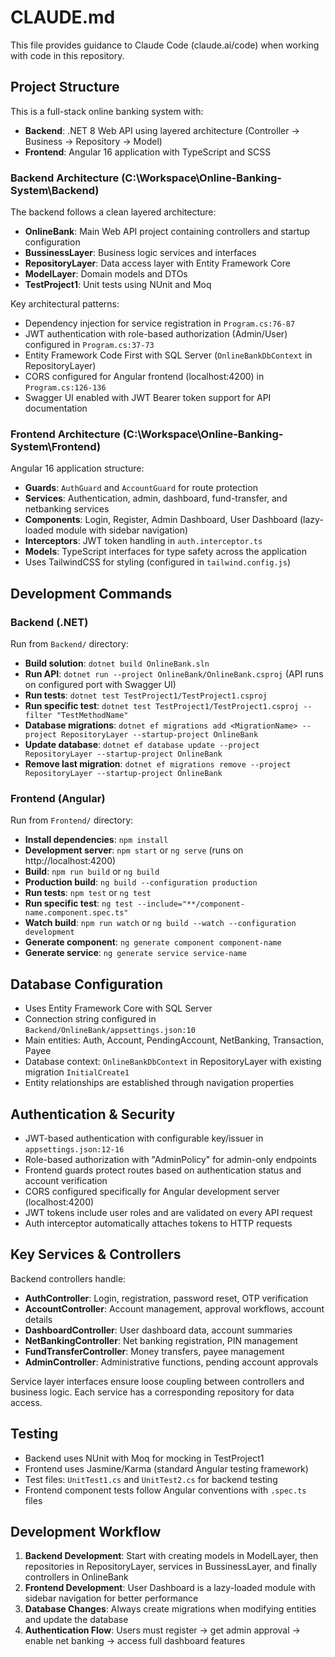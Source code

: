 # CLAUDE.md

This file provides guidance to Claude Code (claude.ai/code) when working with code in this repository.

## Project Structure

This is a full-stack online banking system with:
- **Backend**: .NET 8 Web API using layered architecture (Controller → Business → Repository → Model)
- **Frontend**: Angular 16 application with TypeScript and SCSS

### Backend Architecture (C:\Workspace\Online-Banking-System\Backend)

The backend follows a clean layered architecture:

- **OnlineBank**: Main Web API project containing controllers and startup configuration
- **BussinessLayer**: Business logic services and interfaces
- **RepositoryLayer**: Data access layer with Entity Framework Core
- **ModelLayer**: Domain models and DTOs
- **TestProject1**: Unit tests using NUnit and Moq

Key architectural patterns:
- Dependency injection for service registration in `Program.cs:76-87`
- JWT authentication with role-based authorization (Admin/User) configured in `Program.cs:37-73`
- Entity Framework Code First with SQL Server (`OnlineBankDbContext` in RepositoryLayer)
- CORS configured for Angular frontend (localhost:4200) in `Program.cs:126-136`
- Swagger UI enabled with JWT Bearer token support for API documentation

### Frontend Architecture (C:\Workspace\Online-Banking-System\Frontend)

Angular 16 application structure:
- **Guards**: `AuthGuard` and `AccountGuard` for route protection
- **Services**: Authentication, admin, dashboard, fund-transfer, and netbanking services
- **Components**: Login, Register, Admin Dashboard, User Dashboard (lazy-loaded module with sidebar navigation)
- **Interceptors**: JWT token handling in `auth.interceptor.ts`
- **Models**: TypeScript interfaces for type safety across the application
- Uses TailwindCSS for styling (configured in `tailwind.config.js`)

## Development Commands

### Backend (.NET)
Run from `Backend/` directory:
- **Build solution**: `dotnet build OnlineBank.sln`
- **Run API**: `dotnet run --project OnlineBank/OnlineBank.csproj` (API runs on configured port with Swagger UI)
- **Run tests**: `dotnet test TestProject1/TestProject1.csproj`
- **Run specific test**: `dotnet test TestProject1/TestProject1.csproj --filter "TestMethodName"`
- **Database migrations**: `dotnet ef migrations add <MigrationName> --project RepositoryLayer --startup-project OnlineBank`
- **Update database**: `dotnet ef database update --project RepositoryLayer --startup-project OnlineBank`
- **Remove last migration**: `dotnet ef migrations remove --project RepositoryLayer --startup-project OnlineBank`

### Frontend (Angular)
Run from `Frontend/` directory:
- **Install dependencies**: `npm install`
- **Development server**: `npm start` or `ng serve` (runs on http://localhost:4200)
- **Build**: `npm run build` or `ng build`
- **Production build**: `ng build --configuration production`
- **Run tests**: `npm test` or `ng test`
- **Run specific test**: `ng test --include="**/component-name.component.spec.ts"`
- **Watch build**: `npm run watch` or `ng build --watch --configuration development`
- **Generate component**: `ng generate component component-name`
- **Generate service**: `ng generate service service-name`

## Database Configuration

- Uses Entity Framework Core with SQL Server
- Connection string configured in `Backend/OnlineBank/appsettings.json:10`
- Main entities: Auth, Account, PendingAccount, NetBanking, Transaction, Payee
- Database context: `OnlineBankDbContext` in RepositoryLayer with existing migration `InitialCreate1`
- Entity relationships are established through navigation properties

## Authentication & Security

- JWT-based authentication with configurable key/issuer in `appsettings.json:12-16`
- Role-based authorization with "AdminPolicy" for admin-only endpoints
- Frontend guards protect routes based on authentication status and account verification
- CORS configured specifically for Angular development server (localhost:4200)
- JWT tokens include user roles and are validated on every API request
- Auth interceptor automatically attaches tokens to HTTP requests

## Key Services & Controllers

Backend controllers handle:
- **AuthController**: Login, registration, password reset, OTP verification
- **AccountController**: Account management, approval workflows, account details
- **DashboardController**: User dashboard data, account summaries
- **NetBankingController**: Net banking registration, PIN management
- **FundTransferController**: Money transfers, payee management
- **AdminController**: Administrative functions, pending account approvals

Service layer interfaces ensure loose coupling between controllers and business logic. Each service has a corresponding repository for data access.

## Testing

- Backend uses NUnit with Moq for mocking in TestProject1
- Frontend uses Jasmine/Karma (standard Angular testing framework)
- Test files: `UnitTest1.cs` and `UnitTest2.cs` for backend testing
- Frontend component tests follow Angular conventions with `.spec.ts` files

## Development Workflow

1. **Backend Development**: Start with creating models in ModelLayer, then repositories in RepositoryLayer, services in BussinessLayer, and finally controllers in OnlineBank
2. **Frontend Development**: User Dashboard is a lazy-loaded module with sidebar navigation for better performance
3. **Database Changes**: Always create migrations when modifying entities and update the database
4. **Authentication Flow**: Users must register → get admin approval → enable net banking → access full dashboard features